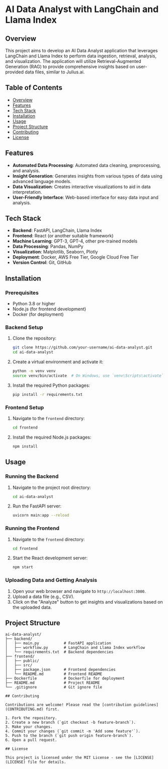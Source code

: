 # AI Data Analyst with LangChain and Llama Index

## Overview

This project aims to develop an AI Data Analyst application that leverages LangChain and Llama Index to perform data ingestion, retrieval, analysis, and visualization. The application will utilize Retrieval-Augmented Generation (RAG) to provide comprehensive insights based on user-provided data files, similar to Julius.ai.

## Table of Contents

- [Overview](#overview)
- [Features](#features)
- [Tech Stack](#tech-stack)
- [Installation](#installation)
- [Usage](#usage)
- [Project Structure](#project-structure)
- [Contributing](#contributing)
- [License](#license)

## Features

- **Automated Data Processing**: Automated data cleaning, preprocessing, and analysis.
- **Insight Generation**: Generates insights from various types of data using advanced language models.
- **Data Visualization**: Creates interactive visualizations to aid in data interpretation.
- **User-Friendly Interface**: Web-based interface for easy data input and analysis.

## Tech Stack

- **Backend**: FastAPI, LangChain, Llama Index
- **Frontend**: React (or another suitable framework)
- **Machine Learning**: GPT-3, GPT-4, other pre-trained models
- **Data Processing**: Pandas, NumPy
- **Visualization**: Matplotlib, Seaborn, Plotly
- **Deployment**: Docker, AWS Free Tier, Google Cloud Free Tier
- **Version Control**: Git, GitHub

## Installation

### Prerequisites

- Python 3.8 or higher
- Node.js (for frontend development)
- Docker (for deployment)

### Backend Setup

1. Clone the repository:

    ```bash
    git clone https://github.com/your-username/ai-data-analyst.git
    cd ai-data-analyst
    ```

2. Create a virtual environment and activate it:

    ```bash
    python -m venv venv
    source venv/bin/activate  # On Windows, use `venv\Scripts\activate`
    ```

3. Install the required Python packages:

    ```bash
    pip install -r requirements.txt
    ```

### Frontend Setup

1. Navigate to the `frontend` directory:

    ```bash
    cd frontend
    ```

2. Install the required Node.js packages:

    ```bash
    npm install
    ```

## Usage

### Running the Backend

1. Navigate to the project root directory:

    ```bash
    cd ai-data-analyst
    ```

2. Run the FastAPI server:

    ```bash
    uvicorn main:app --reload
    ```

### Running the Frontend

1. Navigate to the `frontend` directory:

    ```bash
    cd frontend
    ```

2. Start the React development server:

    ```bash
    npm start
    ```

### Uploading Data and Getting Analysis

1. Open your web browser and navigate to `http://localhost:3000`.
2. Upload a data file (e.g., CSV).
3. Click on the "Analyze" button to get insights and visualizations based on the uploaded data.

## Project Structure

```plaintext
ai-data-analyst/
├── backend/
│   ├── main.py           # FastAPI application
│   ├── workflow.py       # LangChain and Llama Index workflow
│   └── requirements.txt  # Backend dependencies
├── frontend/
│   ├── public/
│   ├── src/
│   ├── package.json      # Frontend dependencies
│   └── README.md         # Frontend README
├── Dockerfile            # Dockerfile for deployment
├── README.md             # Project README
└── .gitignore            # Git ignore file

## Contributing

Contributions are welcome! Please read the [contribution guidelines](CONTRIBUTING.md) first.

1. Fork the repository.
2. Create a new branch (`git checkout -b feature-branch`).
3. Make your changes.
4. Commit your changes (`git commit -m 'Add some feature'`).
5. Push to the branch (`git push origin feature-branch`).
6. Open a pull request.

## License

This project is licensed under the MIT License - see the [LICENSE](LICENSE) file for details.
